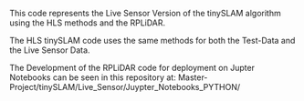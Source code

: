 This code represents the Live Sensor Version of the tinySLAM algorithm using the HLS methods and the RPLiDAR.

The HLS tinySLAM code uses the same methods for both the Test-Data and the Live Sensor Data.

The Development of the RPLiDAR code for deployment on Jupter Notebooks can be seen in this repository at:
Master-Project/tinySLAM/Live_Sensor/Juypter_Notebooks_PYTHON/
